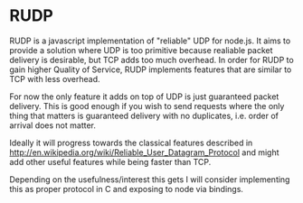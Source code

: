 RUDP
====

RUDP is a javascript implementation of "reliable" UDP for node.js. It aims to provide a solution where UDP is too primitive because realiable packet delivery is desirable, but TCP adds too much overhead. In order for RUDP to gain higher Quality of Service, RUDP implements features that are similar to TCP with less overhead.

For now the only feature it adds on top of UDP is just guaranteed packet delivery. This is good enough if you wish to send requests where the only thing that matters is guaranteed delivery with no duplicates, i.e. order of arrival does not matter.

Ideally it will progress towards the classical features described in http://en.wikipedia.org/wiki/Reliable_User_Datagram_Protocol and might add other useful features while being faster than TCP.

Depending on the usefulness/interest this gets I will consider implementing this as proper protocol in C and exposing to node via bindings.



